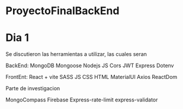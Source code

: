 # ProyectoFinalBackEnd

# Dia 1

Se discutieron las herramientas a utilizar, las cuales seran 

BackEnd:
MongoDB
Mongoose
Nodejs
JS
Cors
JWT
Express
Dotenv

FrontEnt:
React + vite
SASS
JS
CSS
HTML
MaterialUI
Axios
ReactDom

Parte de investigacion

MongoCompass
Firebase
Express-rate-limit
express-validator


